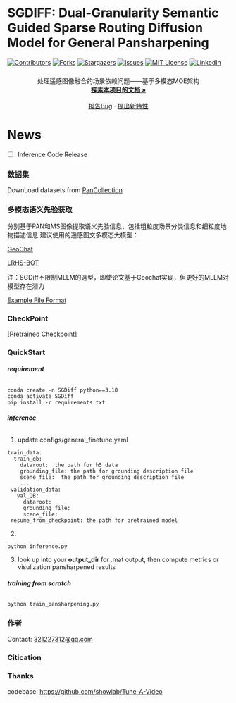 # SGDIFF: Dual-Granularity Semantic Guided Sparse Routing Diffusion Model for General Pansharpening

<!-- PROJECT SHIELDS -->

[![Contributors][contributors-shield]][contributors-url]
[![Forks][forks-shield]][forks-url]
[![Stargazers][stars-shield]][stars-url]
[![Issues][issues-shield]][issues-url]
[![MIT License][license-shield]][license-url]
[![LinkedIn][linkedin-shield]][linkedin-url]

  <h3 align="center">  </h3>
  <p align="center">
    处理遥感图像融合的场景依赖问题——基于多模态MOE架构
    <br />
    <a href="https://github.com/shaojintian/Best_README_template"><strong>探索本项目的文档 »</strong></a>
    <br />
    <br />
    <a href="https://github.com/shaojintian/Best_README_template/issues">报告Bug</a>
    ·
    <a href="https://github.com/shaojintian/Best_README_template/issues">提出新特性</a>
  </p>


# News

 - [ ] Inference Code Release


### 数据集
DownLoad datasets from [PanCollection](https://liangjiandeng.github.io/PanCollection.html)

### 多模态语义先验获取

分别基于PAN和MS图像提取语义先验信息，包括粗粒度场景分类信息和细粒度地物描述信息
建议使用的遥感图文多模态大模型：

[GeoChat](https://github.com/mbzuai-oryx/GeoChat)

[LRHS-BOT](https://github.com/NJU-LHRS/LHRS-Bot)

注：SGDiff不限制MLLM的选型，即使论文基于Geochat实现，但更好的MLLM对模型存在潜力

[Example File Format](tuneavideo/data/example)
### CheckPoint
[Pretrained Checkpoint]

### QuickStart
###### **requirement**
```
conda create -n SGDiff python==3.10
conda activate SGDiff
pip install -r requirements.txt 
```
###### **inference**

 1. update configs/general_finetune.yaml
```
train_data:
  train_qb:
    dataroot:  the path for h5 data
    grounding_file: the path for grounding description file
    scene_file:  the path for grounding description file
    ...
 validation_data:
   val_QB:
     dataroot:
     grounding_file:
     scene_file:
 resume_from_checkpoint: the path for pretrained model
```
2.  
```
python inference.py
```

 3. look up into your **output_dir** for  .mat output, then compute metrics or visulization pansharpened results

###### **training from scratch**

```
python train_pansharpening.py
```




### 作者

Contact:  321227312@qq.com

<!-- links -->
[your-project-path]:shaojintian/Best_README_template
[contributors-shield]: https://img.shields.io/github/contributors/shaojintian/Best_README_template.svg?style=flat-square
[contributors-url]: https://github.com/shaojintian/Best_README_template/graphs/contributors
[forks-shield]: https://img.shields.io/github/forks/shaojintian/Best_README_template.svg?style=flat-square
[forks-url]: https://github.com/shaojintian/Best_README_template/network/members
[stars-shield]: https://img.shields.io/github/stars/shaojintian/Best_README_template.svg?style=flat-square
[stars-url]: https://github.com/shaojintian/Best_README_template/stargazers
[issues-shield]: https://img.shields.io/github/issues/shaojintian/Best_README_template.svg?style=flat-square
[issues-url]: https://img.shields.io/github/issues/shaojintian/Best_README_template.svg
[license-shield]: https://img.shields.io/github/license/shaojintian/Best_README_template.svg?style=flat-square
[license-url]: https://github.com/shaojintian/Best_README_template/blob/master/LICENSE.txt
[linkedin-shield]: https://img.shields.io/badge/-LinkedIn-black.svg?style=flat-square&logo=linkedin&colorB=555
[linkedin-url]: https://linkedin.com/in/shaojintian

   

### Citication


### Thanks
codebase:        https://github.com/showlab/Tune-A-Video




